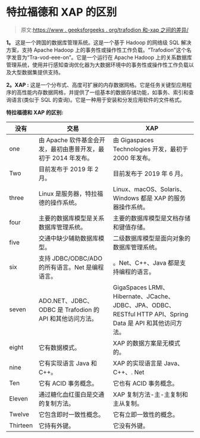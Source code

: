 # 特拉福德和 XAP 的区别

> 原文:[https://www . geeksforgeeks . org/trafodion 和-xap 之间的差异/](https://www.geeksforgeeks.org/difference-between-trafodion-and-xap/)

**1。**
这是一个跨国的数据库管理系统。这是一个基于 Hadoop 的网络级 SQL 解决方案，支持 Apache Hadoop 上的事务性或操作性工作负载。“Trafodion”这个名字发音为“Tra-vod-eee-on”。它是一个运行在 Apache Hadoop 上的关系数据库管理系统，使用并行感知查询优化器为大数据环境中的事务性或操作性工作负载以及大型数据集提供支持。

**2。XAP :**
这是一个分布式、高度可扩展的内存数据网格。它是任务关键型应用程序的高性能内存数据网格，并提供了一组基本的数据存储功能，如事务、索引和查询语言(类似于 SQL 的查询)。它是一种用于安装和分发应用软件的文件格式。

**特拉福德和 XAP 的区别:**

<center>

| 没有 | 交易 | XAP |
| --- | --- | --- |
| one | 由 Apache 软件基金会开发，最初由惠普开发，最初于 2014 年发布。 | 由 Gigaspaces Technologies 开发，最初于 2000 年发布。 |
| Two | 目前发布于 2019 年 2 月。 | 目前发布于 2019 年 6 月。 |
| three | Linux 是服务器，特拉福德的操作系统。 | Linux、macOS、Solaris、Windows 都是 XAP 的服务器操作系统。 |
| four | 主要的数据库模型是关系数据库管理系统。 | 主要的数据库模型是文档存储和键值存储。 |
| five | 交通中缺少辅助数据库模型。 | 二级数据库模型是面向对象的数据库管理系统。 |
| six | 支持 JDBC/ODBC/ADO 的所有语言。Net 是编程语言。 | 。Net、C++、Java 都是支持编程的语言。 |
| seven | ADO.NET、JDBC、ODBC 是 Trafodion 的 API 和其他访问方法。 | GigaSpaces LRMI、Hibernate、JCache、JDBC、JPA、ODBC、RESTful HTTP API、Spring Data 是 API 和其他访问方法。 |
| eight | 它有数据模式。 | XAP 的数据方案是无模式的。 |
| nine | 它有实现语言 Java 和 C++。 | XAP 的实现语言是 Java、C++、. Net |
| Ten | 它有 ACID 事务概念。 | 它也有 ACID 事务概念。 |
| Eleven | 通过糖化血红蛋白是交通的复制方法。 | XAP 复制方法-主-主复制和主从复制。 |
| Twelve | 它包含即时一致性概念。 | 它有立即一致性的概念。 |
| Thirteen | 它持有外键。 | 它没有外键。 |

</center>